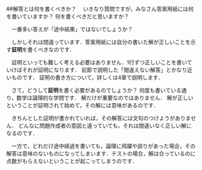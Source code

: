 ##解答とは何を書くべきか？
　いきなり質問ですが，みなさん答案用紙には何を書いていますか？ 何を書くべきだと思いますか？

　一番多い答えが「途中結果」ではないでしょうか？

　しかしそれは間違っています．答案用紙には自分の書いた解が正しいことを示す**証明**を書くべきなのです．

　証明といっても難しく考える必要はありません．1行ずつ正しいことを書いていけばそれが証明になります．
前節で説明した「間違えない解答」とかなり近いものです．
証明の書き方について，詳しくは4章で説明します．

　さて，どうして**証明**を書く必要があるのでしょうか？ 
何度も書いている通り，数学は論理的な学問です．
解だけが重要なのではありません．
解が正しいということが証明されて始めて，その解には意味があるのです．

　きちんとした証明が書かれていれば，その解答には文句のつけようがありません．
どんなに問題作成者の意図と違っていても，それは間違いなく正しい解になるのです．

　一方で，どれだけ途中経過を書いても，論理に飛躍や誤りがあった場合，その解答は意味のないものになってしまいます．テストの場合，解は合っているのに点数がもらえないということが起こってしまうのです．
